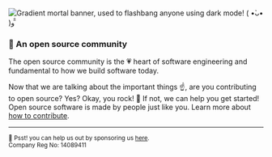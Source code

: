 ![Gradient mortal banner, used to flashbang anyone using dark mode! ( •̀ᴗ•́ )و ̑̑  ](https://raw.githubusercontent.com/mortal-app/.github/main/mortal.png)

### 📖 An open source community

The open source community is the 💗 heart of software engineering and fundamental to how we build software today.

Now that we are talking about the important things ☝️, are you contributing to open source? Yes? Okay, you rock! 🎸 If not, we can help you get started! Open source software is made by people just like you. Learn more about [how to contribute](https://opensource.guide/).



---

<sub>🤫 Psst! you can help us out by sponsoring us [here](https://mortal.app/donate).</sub> <br>
<sub>Company Reg No: 14089411</sub>
